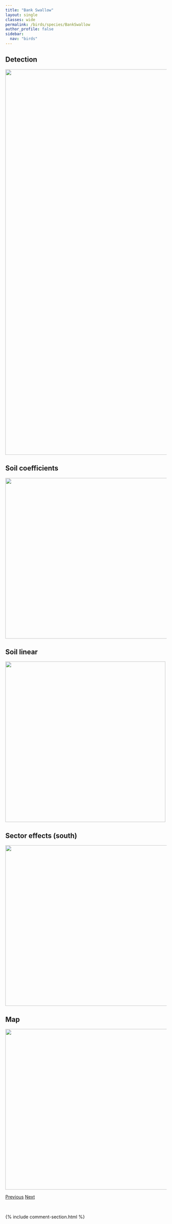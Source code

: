 ```yaml
---
title: "Bank Swallow"
layout: single
classes: wide
permalink: /birds/species/BankSwallow
author_profile: false
sidebar:
  nav: "birds"
---
```


<h2>Detection</h2>

<a href="https://drive.google.com/uc?export=view&id=1k9EdYCB6C2uvZtM26OlmTco2YxJPu1hv">
<img src="https://drive.google.com/uc?export=view&id=1k9EdYCB6C2uvZtM26OlmTco2YxJPu1hv" height = "1200" width = "800">
</a>

<h2>Soil coefficients</h2>

<a href="https://drive.google.com/uc?export=view&id=1UYRt6n4ROmySh0LhD06rNPPHiawEdvVv">
<img src="https://drive.google.com/uc?export=view&id=1UYRt6n4ROmySh0LhD06rNPPHiawEdvVv" height = "500" width = "1000">
</a>

<h2>Soil linear</h2>

<a href="https://drive.google.com/uc?export=view&id=1ki2e4fQAFiVD0huwWXtZfA132nrbT38z">
<img src="https://drive.google.com/uc?export=view&id=1ki2e4fQAFiVD0huwWXtZfA132nrbT38z" height = "500" width = "500">
</a>

<h2>Sector effects (south)</h2>

<a href="https://drive.google.com/uc?export=view&id=1tmMW_WeNS7sAKyVOPlLncIM5wEDNHG4U">
<img src="https://drive.google.com/uc?export=view&id=1tmMW_WeNS7sAKyVOPlLncIM5wEDNHG4U" height = "500" width = "1000">
</a>

<h2>Map</h2>

<a href="https://drive.google.com/uc?export=view&id=1n4zr45QF6fEC5L5_9NtbbZhrGcVdBsxI">
<img src="https://drive.google.com/uc?export=view&id=1n4zr45QF6fEC5L5_9NtbbZhrGcVdBsxI" height = "500" width = "1500">
</a>

<a href="/DevelopmentWebsite/birds/species/BairdsSparrow" class="pagination--pager" title="Baird's Sparrow">Previous</a> <a href="/DevelopmentWebsite/birds/species/BaltimoreOriole" class="pagination--pager" title="Baltimore Oriole">Next</a>

<p>&nbsp;</p>

{% include comment-section.html %}
